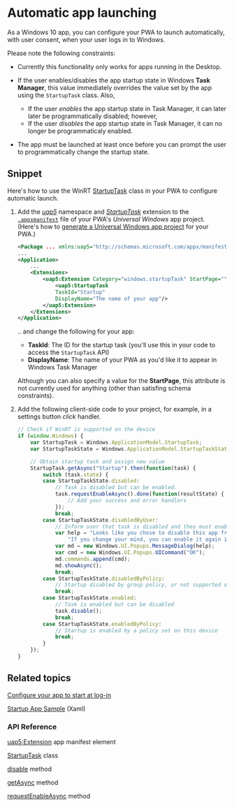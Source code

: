 # Automatic app launching

As a Windows 10 app, you can configure your PWA to launch automatically, with user consent, when your user logs in to Windows.

Please note the following constraints:

 - Currently this functionality only works for apps running in the Desktop.

 - If the user enables/disables the app startup state in Windows **Task Manager**, this value immediately overrides the value set by the app using the `StartupTask` class. Also,

    - If the user *enables* the app startup state in Task Manager, it can later later be programmatically disabled; however,
    - If the user *disables* the app startup state in Task Manager, it can no longer be programmaticaly enabled.

 - The app must be launched at least once before you can prompt the user to programmatically change the startup state.

## Snippet

Here's how to use the WinRT [StartupTask](
https://docs.microsoft.com/en-us/uwp/api/Windows.ApplicationModel.StartupTask) class in your PWA to configure automatic launch.

1. Add the [*uap5*](https://docs.microsoft.com/en-us/uwp/schemas/appxpackage/uapmanifestschema/what-s-changed-in-windows-10#windows-10-fall-creators-update---build-1629915-version-1709) namespace and [*StartupTask*](https://docs.microsoft.com/en-us/uwp/schemas/appxpackage/uapmanifestschema/element-uap5-startuptask) extension to the [`.appxmanifest`](https://docs.microsoft.com/en-us/microsoft-edge/progressive-web-apps/windows-features#set-app-permissions) file of your PWA's *Universal Windows* app project. (Here's how to [generate a Universal Windows app project](https://docs.microsoft.com/microsoft-edge/progressive-web-apps/windows-features) for your PWA.)

    ```XML
    <Package ... xmlns:uap5="http://schemas.microsoft.com/appx/manifest/uap/windows10/5" IgnorableNamespaces="... uap5">
    ...
    <Application>
        ...
        <Extensions>
            <uap5:Extension Category="windows.startupTask" StartPage="">
                <uap5:StartupTask
                TaskId="Startup"
                DisplayName="The name of your app"/>
            </uap5:Extension>
        </Extensions>
    </Application>
    ```
    .. and change the following for your app:
    - **TaskId**: The ID for the startup task (you'll use this in your code to access the `StartupTask` API)
    - **DisplayName**: The name of your PWA as you'd like it to appear in Windows Task Manager

    Although you can also specify a value for the **StartPage**, this attribute is not currently used for anything (other than satisfing schema constraints).

2. Add the following client-side code to your project, for example, in a settings button *click* handler.

    ```javascript
    // Check if WinRT is supported on the device
    if (window.Windows) {
        var StartupTask = Windows.ApplicationModel.StartupTask;
        var StartupTaskState = Windows.ApplicationModel.StartupTaskState;

        // Obtain startup task and assign new value
        StartupTask.getAsync("Startup").then(function(task) {
            switch (task.state) {
            case StartupTaskState.disabled:
                // Task is disabled but can be enabled.
                task.requestEnableAsync().done(function(resultState) {
                    // Add your success and error handlers
                });
                break;
            case StartupTaskState.disabledByUser:
                // Inform user that task is disabled and they must enable it manually
                var help = "Looks like you chose to disable this app from launching automatically when you sign in to Windows. " +
                    "If you change your mind, you can enable it again in the 'Startup' tab of 'Task Manager'.";
                var md = new Windows.UI.Popups.MessageDialog(help);
                var cmd = new Windows.UI.Popups.UICommand("OK");
                md.commands.append(cmd);
                md.showAsync();
                break;
            case StartupTaskState.disabledByPolicy:
                // Startup disabled by group policy, or not supported on this device
                break;
            case StartupTaskState.enabled:
                // Task is enabled but can be disabled
                task.disable();
                break;
            case StartupTaskState.enabledByPolicy:
                // Startup is enabled by a policy set on this device
                break;
            }
        });
    }
    ```

## Related topics

[Configure your app to start at log-in](
https://blogs.windows.com/buildingapps/2017/08/01/configure-app-start-log/)

[Startup App Sample](https://github.com/Microsoft/AppModelSamples/tree/master/Samples/TestStartup) (Xaml)

### API Reference

[uap5:Extension](https://docs.microsoft.com/en-us/uwp/schemas/appxpackage/uapmanifestschema/element-uap5-extension) app manifest element

[StartupTask](
https://docs.microsoft.com/en-us/uwp/api/Windows.ApplicationModel.StartupTask) class

[disable](https://docs.microsoft.com/en-us/uwp/api/windows.applicationmodel.startuptask.disable) method

[getAsync](https://docs.microsoft.com/en-us/uwp/api/windows.applicationmodel.startuptask.getasync#Windows_ApplicationModel_StartupTask_GetAsync_System_String_) method

[requestEnableAsync](https://docs.microsoft.com/en-us/uwp/api/windows.applicationmodel.startuptask.requestenableasync) method


